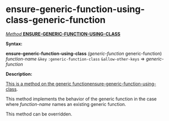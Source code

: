 ensure-generic-function-using-class-generic-function
====================================================

[*Method* **ENSURE-GENERIC-FUNCTION-USING-CLASS**]()

**Syntax:**

**ensure-generic-function-using-class** *(generic-function* generic-function) *function-name* `&key` `:generic-function-class` `&allow-other-keys` => *generic-function*

**Description:**

[This is a method on the generic function]()[ensure-generic-function-using-class](ensure-generic-function-using-class.md).

This method implements the behavior of the generic function in the case where *function-name* names an existing generic function.

This method can be overridden.
